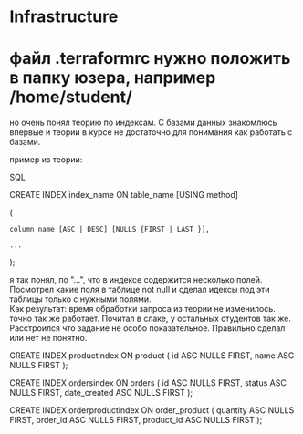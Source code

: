 # Infrastructure


файл .terraformrc нужно положить в папку юзера, например /home/student/
========
но очень понял теорию по индексам. С базами данных знакомлюсь впервые и теории в курсе не достаточно для понимания как работать с базами. 

пример из теории: 

SQL

CREATE INDEX index_name ON table_name [USING method]

(

    column_name [ASC | DESC] [NULLS {FIRST | LAST }],

    ...

); 

я так понял, по "...", что в индексе содержится несколько полей. Посмотрел какие поля в таблице not null  и сделал идексы под эти таблицы только с нужными полями.  
Как результат: время обработки запроса из теории не изменилось. точно так же работает. Почитал в слаке, у остальных студентов так же. Расстроился что задание не особо показательное. Правильно сделал или нет не понятно.

CREATE INDEX productindex ON product 
(
    id ASC NULLS FIRST,
    name ASC NULLS FIRST
); 

CREATE INDEX ordersindex ON orders 
(
    id ASC NULLS FIRST,
    status ASC NULLS FIRST,
    date_created ASC NULLS FIRST
); 

CREATE INDEX orderproductindex ON order_product 
(
    quantity ASC NULLS FIRST,
    order_id ASC NULLS FIRST,
    product_id ASC NULLS FIRST
); 
